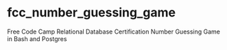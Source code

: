 # fcc_number_guessing_game
Free Code Camp Relational Database Certification Number Guessing Game in Bash and Postgres
